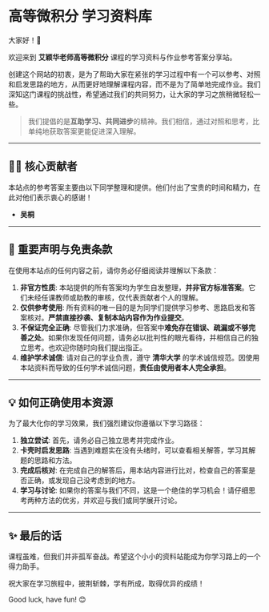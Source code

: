 # 高等微积分 学习资料库

大家好！👋

欢迎来到 **艾颖华老师高等微积分** 课程的学习资料与作业参考答案分享站。

创建这个网站的初衷，是为了帮助大家在紧张的学习过程中有一个可以参考、对照和启发思路的地方，从而更好地理解课程内容，而不是为了简单地完成作业。我们深知这门课程的挑战性，希望通过我们的共同努力，让大家的学习之旅稍微轻松一些。

> 我们提倡的是**互助学习、共同进步**的精神。我们相信，通过对照和思考，比单纯地获取答案更能促进深入理解。

---

## 👨‍💻 核心贡献者

本站点的参考答案主要由以下同学整理和提供。他们付出了宝贵的时间和精力，在此对他们表示衷心的感谢！

* **吴桐**
---

## 📜 重要声明与免责条款

在使用本站点的任何内容之前，请你务必仔细阅读并理解以下条款：

1.  **非官方性质**: 本站提供的所有答案均为学生自发整理，**并非官方标准答案**。它们未经任课教师或助教的审核，仅代表贡献者个人的理解。
2.  **仅供参考使用**: 所有资料的唯一目的是为同学们提供学习参考、思路启发和答案核对。**严禁直接抄袭、复制本站内容作为作业提交**。
3.  **不保证完全正确**: 尽管我们力求准确，但答案中**难免存在错误、疏漏或不够完善之处**。如果你发现任何问题，请务必以批判性的眼光看待，并相信自己的独立思考。也欢迎你随时向我们提出指正。
4.  **维护学术诚信**: 请对自己的学业负责，遵守 **清华大学** 的学术诚信规范。因使用本站资料而导致的任何学术诚信问题，**责任由使用者本人完全承担**。

---

## 💡 如何正确使用本资源

为了最大化你的学习效果，我们强烈建议你遵循以下学习路径：

1.  **独立尝试**: 首先，请务必自己独立思考并完成作业。
2.  **卡壳时启发思路**: 当遇到难题实在没有头绪时，可以查看相关解答，学习其解题的思路和方法。
3.  **完成后核对**: 在完成自己的解答后，用本站内容进行比对，检查自己的答案是否正确，或发现自己没考虑到的地方。
4.  **学习与讨论**: 如果你的答案与我们不同，这是一个绝佳的学习机会！请仔细思考两种方法的优劣，并欢迎与我们或同学展开讨论。

---

## ✨ 最后的话

课程虽难，但我们并非孤军奋战。希望这个小小的资料站能成为你学习路上的一个得力助手。

祝大家在学习旅程中，披荆斩棘，学有所成，取得优异的成绩！

Good luck, have fun! 😊